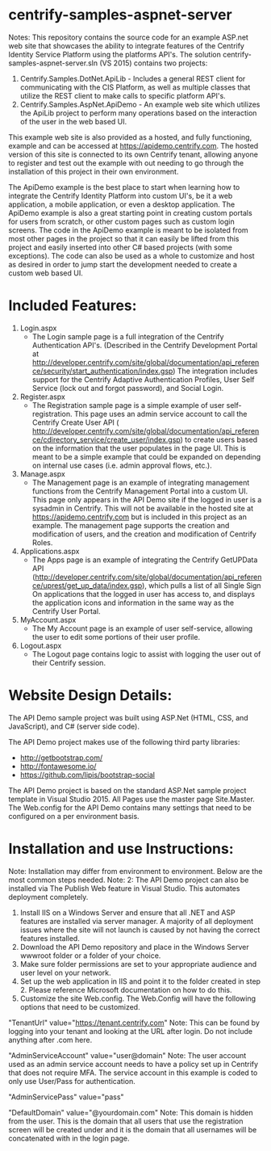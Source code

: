 # centrify-samples-aspnet-server

Notes: This repository contains the source code for an example ASP.net web site that showcases the ability to integrate features of the Centrify Identity Service Platform using the platforms API's. 
The solution centrify-samples-aspnet-server.sln (VS 2015) contains two projects:
  1. Centrify.Samples.DotNet.ApiLib - Includes a general REST client for communicating with the CIS Platform, as well as
  multiple classes that utilize the REST client to make calls to specific platform API's.
  2. Centrify.Samples.AspNet.ApiDemo - An example web site which utilizes the ApiLib project to perform many operations based on the interaction of the user in the web based UI.
  
This example web site is also provided as a hosted, and fully functioning, example and can be accessed at https://apidemo.centrify.com. The hosted version of this site is connected to its own Centrify tenant, allowing anyone 
to register and test out the example with out needing to go through the installation of this project in their own environment.

The ApiDemo example is the best place to start when learning how to integrate the Centrify Identity Platform into custom UI's, be it a web application, a mobile application, or even a desktop application.
The ApiDemo example is also a great starting point in creating custom portals for users from scratch, or other custom pages such as custom login screens. The code in the ApiDemo example is meant to be isolated from
most other pages in the project so that it can easily be lifted from this project and easily inserted into other C# based projects (with some exceptions). The code can also be used as a whole to customize and host as desired in order to jump start 
the development needed to create a custom web based UI. 

# Included Features:

  1. Login.aspx
      - The Login sample page is a full integration of the Centrify Authentication API's. (Described in the Centrify Development Portal at http://developer.centrify.com/site/global/documentation/api_reference/security/start_authentication/index.gsp)
        The integration includes support for the Centrify Adaptive Authentication Profiles, User Self Service (lock out and forgot password), and Social Login.
  2. Register.aspx
      - The Registration sample page is a simple example of user self-registration. This page uses an admin service account to call the Centrify Create User API ( http://developer.centrify.com/site/global/documentation/api_reference/cdirectory_service/create_user/index.gsp)
        to create users based on the information that the user populates in the page UI. This is meant to be a simple example that could be expanded on depending on internal use cases (i.e. admin approval flows, etc.). 
  3. Manage.aspx
      -  The Management page is an example of integrating management functions from the Centrify Management Portal into a custom UI. This page only appears in the API Demo site if the logged in user is a sysadmin in Centrify. This will not be available in the hosted site at https://apidemo.centrify.com
         but is included in this project as an example. The management page supports the creation and modification of users, and the creation and modification of Centrify Roles.
  4. Applications.aspx
      -  The Apps page is an example of integrating the Centrify GetUPData API (http://developer.centrify.com/site/global/documentation/api_reference/uprest/get_up_data/index.gsp), which pulls a list of all Single Sign On applications that the logged in user has access to, and displays
         the application icons and information in the same way as the Centrify User Portal. 
  5. MyAccount.aspx
      - The My Account page is an example of user self-service, allowing the user to edit some portions of their user profile. 
  6. Logout.aspx
      - The Logout page contains logic to assist with logging the user out of their Centrify session.
      
  # Website Design Details:    
 
 The API Demo sample project was built using ASP.Net (HTML, CSS, and JavaScript), and C# (server side code). 
 
 The API Demo project makes use of the following third party libraries:
 - http://getbootstrap.com/
 - http://fontawesome.io/
 - https://github.com/lipis/bootstrap-social
 
 The API Demo project is based on the standard ASP.Net sample project template in Visual Studio 2015. All Pages use the master page Site.Master. 
 The Web.config for the API Demo contains many settings that need to be configured on a per environment basis. 
      

 # Installation and use Instructions:

 Note: Installation may differ from environment to environment. Below are the most common steps needed.
 Note: 2: The API Demo project can also be installed via The Publish Web feature in Visual Studio. This automates deployment completely.

1. Install IIS on a Windows Server and ensure that all .NET and ASP features are installed via server manager. A majority of all deployment issues where the site will not launch is caused by not having the correct features installed.
2. Download the API Demo repository and place in the Windows Server wwwroot folder or a folder of your choice. 
3. Make sure folder permissions are set to your appropriate audience and user level on your network. 
4. Set up the web application in IIS and point it to the folder created in step 2. Please reference Microsoft documentation on how to do this.
5. Customize the site Web.config. The Web.Config will have the following options that need to be customized.

 "TenantUrl" value="https://tenant.centrify.com"
    Note: This can be found by logging into your tenant and looking at the URL after login. Do not include anything after .com here.
    
 "AdminServiceAccount" value="user@domain"
    Note: The user account used as an admin service account needs to have a policy set up in Centrify that does not require MFA. The service account in this example is coded to only use User/Pass for authentication.
    
 "AdminServicePass" value="pass" 
 
 "DefaultDomain" value="@yourdomain.com"
    Note: This domain is hidden from the user. This is the domain that all users that use the registration screen will be created under and it is the domain that all usernames will be concatenated with in the login page.
    
 



